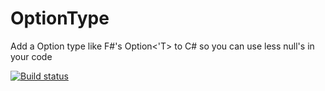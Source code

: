 # OptionType
Add a Option type like F#'s Option&lt;'T> to C# so you can use less null's in your code

[![Build status](https://ci.appveyor.com/api/projects/status/nl381ufin1ugvq7c?svg=true)](https://ci.appveyor.com/project/wilfriedb/optiontype)
